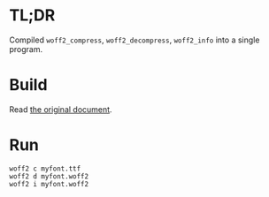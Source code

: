 # TL;DR
Compiled `woff2_compress`, `woff2_decompress`, `woff2_info` into a single program.

# Build
Read [the original document](README.md).

# Run

```
woff2 c myfont.ttf
woff2 d myfont.woff2
woff2 i myfont.woff2
```
